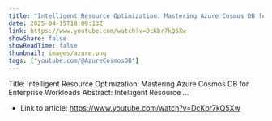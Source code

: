 ```yaml
---
title: "Intelligent Resource Optimization: Mastering Azure Cosmos DB for Enterprise Workloads"
date: 2025-04-15T18:00:13Z
link: https://www.youtube.com/watch?v=DcKbr7kQ5Xw
showShare: false
showReadTime: false
thumbnail: images/azure.png
tags: ["youtube.com/@AzureCosmosDB"]
---
```

Title: Intelligent Resource Optimization: Mastering Azure Cosmos DB for Enterprise Workloads Abstract: Intelligent Resource ...

- Link to article: https://www.youtube.com/watch?v=DcKbr7kQ5Xw